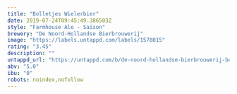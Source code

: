 ```yaml
---
title: "Bolletjes Wielerbier"
date: 2019-07-24T09:45:49.386503Z
style: "Farmhouse Ale - Saison"
brewery: "De Noord-Hollandse Bierbrouwerij"
image: "https://labels.untappd.com/labels/1578015"
rating: "3.45"
description: ""
untappd_url: "https://untappd.com/b/de-noord-hollandse-bierbrouwerij-bolletjes-wielerbier/1578015"
abv: "5.0"
ibu: "0"
robots: noindex,nofollow
---
```

